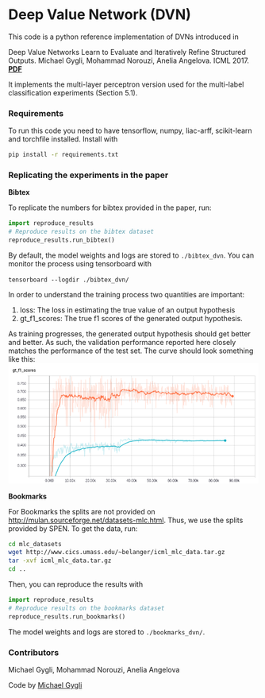 # Deep Value Network (DVN)
This code is a python reference implementation of DVNs introduced in 

  Deep Value Networks Learn to Evaluate and Iteratively Refine Structured Outputs. Michael Gygli, Mohammad Norouzi, Anelia Angelova. ICML 2017.
  __[PDF](https://arxiv.org/pdf/1703.04363.pdf)__

It implements the multi-layer perceptron version used for the multi-label classification experiments (Section 5.1).


### Requirements
To run this code you need to have tensorflow, numpy, liac-arff, scikit-learn and torchfile installed.
Install with 
```bash
pip install -r requirements.txt
```

### Replicating the experiments in the paper
__Bibtex__

To replicate the numbers for bibtex provided in the paper, run:
```python
import reproduce_results
# Reproduce results on the bibtex dataset
reproduce_results.run_bibtex()
```
By default, the model weights and logs are stored to `./bibtex_dvn`.
You can monitor the process using tensorboard with

`tensorboard --logdir ./bibtex_dvn/`

In order to understand the training process two quantities are important:

1. loss: The loss in estimating the true value of an output hypothesis
2. gt_f1_scores: The true f1 scores of the generated output hypothesis.

As training progresses, the generated output hypothesis should get better and better.
As such, the validation performance reported here closely matches the performance of the test set.
The curve should look something like this:
![Training curve](/learning_curve.png "f1 scores training curve")

__Bookmarks__

For Bookmarks the splits are not provided on http://mulan.sourceforge.net/datasets-mlc.html.
Thus, we use the splits provided by SPEN. To get the data, run:
```bash
cd mlc_datasets
wget http://www.cics.umass.edu/~belanger/icml_mlc_data.tar.gz
tar -xvf icml_mlc_data.tar.gz
cd ..
```
Then, you can reproduce the results with
```python
import reproduce_results
# Reproduce results on the bookmarks dataset
reproduce_results.run_bookmarks()
```
The model weights and logs are stored to `./bookmarks_dvn/`.
 
### Contributors
Michael Gygli, Mohammad Norouzi, Anelia Angelova

Code by [Michael Gygli](https://www.vision.ee.ethz.ch/~gyglim)
